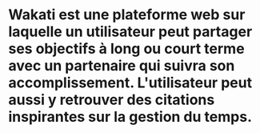 # Wakati est une plateforme web sur laquelle un utilisateur peut partager ses objectifs à long ou court terme avec un partenaire qui suivra son accomplissement. L'utilisateur peut aussi y retrouver des citations inspirantes sur la gestion du temps.
